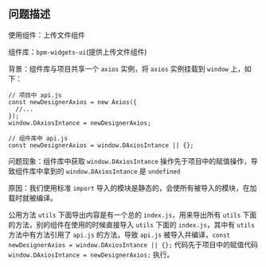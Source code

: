 ## 问题描述

使用组件：上传文件组件

组件库：`bpm-widgets-ui`(提供上传文件组件)

背景：组件库与项目共享一个 `axios` 实例，将 `axios` 实例挂载到 `window` 上，如下：

```
// 项目中 api.js
const newDesignerAxios = new Axios({
  //...
});
window.DAxiosIntance = newDesignerAxios;

// 组件库中 api.js
const newDesignerAxios = window.DAxiosIntance || {};
```

问题现象：组件库中获取 `window.DAxiosIntance` 操作先于项目中的赋值操作，导致组件库中拿到的 `window.DAxiosIntance` 是 `undefined`

原因：我们使用标准 `import` 导入的模块是静态的，会使所有被导入的模块，在加载时就被编译。

公用方法 `utils` 下面导出内容是有一个总的 `index.js`，用来导出所有 `utils` 下面的方法，别的组件在使用的时候直接导入 `utils` 下面的 `index.js`，其中有 `utils` 方法中有方法引用了 `api.js` 的方法，导致 `api.js` 被导入并编译，`const newDesignerAxios = window.DAxiosIntance || {};` 代码先于项目中的赋值代码 `window.DAxiosIntance = newDesignerAxios;` 执行。
